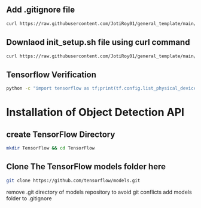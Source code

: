 ## Add .gitignore file
```bash
curl https://raw.githubusercontent.com/JotiRoy01/general_template/main/.gitignore > .gitignore
```
## Downlaod init_setup.sh file using curl command
```bash
curl https://raw.githubusercontent.com/JotiRoy01/general_template/main/init_setup.sh > init_setup.sh
```
## Tensorflow Verification
```bash
python -c "import tensorflow as tf;print(tf.config.list_physical_devices('CPU'))"
``` 
# Installation of Object Detection API

## create TensorFlow Directory
```bash
mkdir TensorFlow && cd TensorFlow
```
## Clone The TensorFlow models folder here
```bash
git clone https://github.com/tensorflow/models.git
```
remove .git directory of models repository to avoid git conflicts
add models folder to .gitignore
